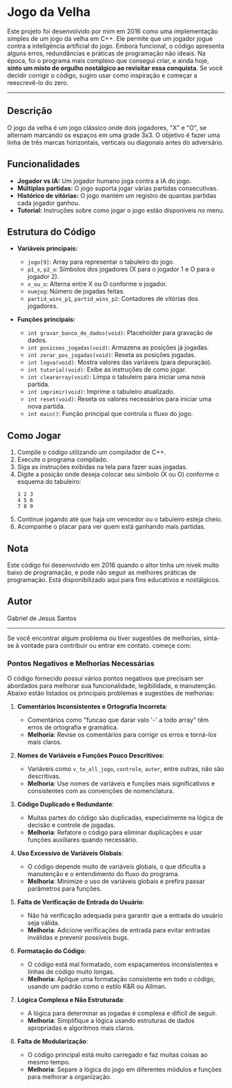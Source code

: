 # Jogo da Velha

Este projeto foi desenvolvido por mim em 2016 como uma implementação simples de um jogo da velha em C++. Ele permite que um jogador jogue contra a inteligência artificial do jogo. Embora funcional, o código apresenta alguns erros, redundâncias e práticas de programação não ideais. Na época, foi o programa mais complexo que consegui criar, e ainda hoje, **sinto um misto de orgulho nostálgico ao revisitar essa conquista**.
Se você decidir corrigir o código, sugiro usar como inspiração e começar a reescrevê-lo do zero.

---

## Descrição

O jogo da velha é um jogo clássico onde dois jogadores, "X" e "O", se alternam marcando os espaços em uma grade 3x3. O objetivo é fazer uma linha de três marcas horizontais, verticais ou diagonais antes do adversário.

## Funcionalidades

- **Jogador vs IA:** Um jogador humano joga contra a IA do jogo.
- **Múltiplas partidas:** O jogo suporta jogar várias partidas consecutivas.
- **Histórico de vitórias:** O jogo mantém um registro de quantas partidas cada jogador ganhou.
- **Tutorial:** Instruções sobre como jogar o jogo estão disponíveis no menu.

## Estrutura do Código

- **Variáveis principais:**
  - `jogo[9]`: Array para representar o tabuleiro do jogo.
  - `p1_x`, `p2_o`: Símbolos dos jogadores (X para o jogador 1 e O para o jogador 2).
  - `x_ou_o`: Alterna entre X ou O conforme o jogador.
  - `numjog`: Número de jogadas feitas.
  - `partid_wins_p1`, `partid_wins_p2`: Contadores de vitórias dos jogadores.

- **Funções principais:**
  - `int gravar_banco_de_dados(void)`: Placeholder para gravação de dados.
  - `int posicoes_jogadas(void)`: Armazena as posições já jogadas.
  - `int zerar_pos_jogadas(void)`: Reseta as posições jogadas.
  - `int logva(void)`: Mostra valores das variáveis (para depuração).
  - `int tutorial(void)`: Exibe as instruções de como jogar.
  - `int cleararray(void)`: Limpa o tabuleiro para iniciar uma nova partida.
  - `int imprimir(void)`: Imprime o tabuleiro atualizado.
  - `int reset(void)`: Reseta os valores necessários para iniciar uma nova partida.
  - `int main()`: Função principal que controla o fluxo do jogo.

## Como Jogar

1. Compile o código utilizando um compilador de C++.
2. Execute o programa compilado.
3. Siga as instruções exibidas na tela para fazer suas jogadas.
4. Digite a posição onde deseja colocar seu símbolo (X ou O) conforme o esquema do tabuleiro:
   ```
   1 2 3
   4 5 6
   7 8 9
   ```
5. Continue jogando até que haja um vencedor ou o tabuleiro esteja cheio.
6. Acompanhe o placar para ver quem está ganhando mais partidas.

## Nota

Este código foi desenvolvido em 2016 quando o altor tinha um nivek muito baixo de programação, e pode não seguir as melhores práticas de programação. Está disponibilizado aqui para fins educativos e nostálgicos.

## Autor

Gabriel de Jesus Santos

---

Se você encontrar algum problema ou tiver sugestões de melhorias, sinta-se à vontade para contribuir ou entrar em contato. começe com:

### Pontos Negativos e Melhorias Necessárias

O código fornecido possui vários pontos negativos que precisam ser abordados para melhorar sua funcionalidade, legibilidade, e manutenção. Abaixo estão listados os principais problemas e sugestões de melhorias:

1. **Comentários Inconsistentes e Ortografia Incorreta**:
   - Comentários como "funcao que darar valo '-' a todo array" têm erros de ortografia e gramática.
   - **Melhoria**: Revise os comentários para corrigir os erros e torná-los mais claros.

2. **Nomes de Variáveis e Funções Pouco Descritivos**:
   - Variáveis como `v_to_all_jogo`, `controle`, `auter`, entre outras, não são descritivas.
   - **Melhoria**: Use nomes de variáveis e funções mais significativos e consistentes com as convenções de nomenclatura.

3. **Código Duplicado e Redundante**:
   - Muitas partes do código são duplicadas, especialmente na lógica de decisão e controle de jogadas.
   - **Melhoria**: Refatore o código para eliminar duplicações e usar funções auxiliares quando necessário.

4. **Uso Excessivo de Variáveis Globais**:
   - O código depende muito de variáveis globais, o que dificulta a manutenção e o entendimento do fluxo do programa.
   - **Melhoria**: Minimize o uso de variáveis globais e prefira passar parâmetros para funções.

5. **Falta de Verificação de Entrada do Usuário**:
   - Não há verificação adequada para garantir que a entrada do usuário seja válida.
   - **Melhoria**: Adicione verificações de entrada para evitar entradas inválidas e prevenir possíveis bugs.

6. **Formatação do Código**:
   - O código está mal formatado, com espaçamentos inconsistentes e linhas de código muito longas.
   - **Melhoria**: Aplique uma formatação consistente em todo o código, usando um padrão como o estilo K&R ou Allman.

7. **Lógica Complexa e Não Estruturada**:
   - A lógica para determinar as jogadas é complexa e difícil de seguir.
   - **Melhoria**: Simplifique a lógica usando estruturas de dados apropriadas e algoritmos mais claros.

8. **Falta de Modularização**:
   - O código principal está muito carregado e faz muitas coisas ao mesmo tempo.
   - **Melhoria**: Separe a lógica do jogo em diferentes módulos e funções para melhorar a organização.

